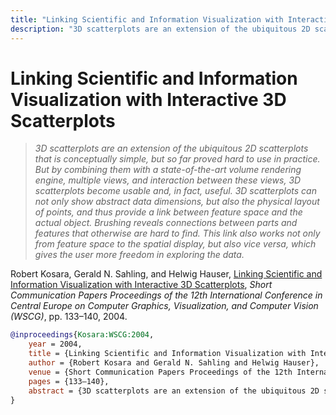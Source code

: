 ```yaml
---
title: "Linking Scientific and Information Visualization with Interactive 3D Scatterplots"
description: "3D scatterplots are an extension of the ubiquitous 2D scatterplots that is conceptually simple, but so far proved hard to use in practice. But by combining them with a state-of-the-art volume rendering engine, multiple views, and interaction between these views, 3D scatterplots become usable and, in fact, useful. 3D scatterplots can not only show abstract data dimensions, but also the physical layout of points, and thus provide a link between feature space and the actual object. Brushing reveals connections between parts and features that otherwise are hard to find. This link also works not only from feature space to the spatial display, but also vice versa, which gives the user more freedom in exploring the data."
---
```


# Linking Scientific and Information Visualization with Interactive 3D Scatterplots

> _3D scatterplots are an extension of the ubiquitous 2D scatterplots that is conceptually simple, but so far proved hard to use in practice. But by combining them with a state-of-the-art volume rendering engine, multiple views, and interaction between these views, 3D scatterplots become usable and, in fact, useful. 3D scatterplots can not only show abstract data dimensions, but also the physical layout of points, and thus provide a link between feature space and the actual object. Brushing reveals connections between parts and features that otherwise are hard to find. This link also works not only from feature space to the spatial display, but also vice versa, which gives the user more freedom in exploring the data._

Robert Kosara, Gerald N. Sahling, and Helwig Hauser, <a href="https://media.eagereyes.org/papers/2004/Kosara-WSCG-2004.pdf" target="_blank">Linking Scientific and Information Visualization with Interactive 3D Scatterplots</a>, _Short Communication Papers Proceedings of the 12th International Conference in Central Europe on Computer Graphics, Visualization, and Computer Vision (WSCG)_, pp. 133–140, 2004.


```bibtex
@inproceedings{Kosara:WSCG:2004,
	year = 2004,
	title = {Linking Scientific and Information Visualization with Interactive 3D Scatterplots},
	author = {Robert Kosara and Gerald N. Sahling and Helwig Hauser},
	venue = {Short Communication Papers Proceedings of the 12th International Conference in Central Europe on Computer Graphics, Visualization, and Computer Vision (WSCG)},
	pages = {133–140},
	abstract = {3D scatterplots are an extension of the ubiquitous 2D scatterplots that is conceptually simple, but so far proved hard to use in practice. But by combining them with a state-of-the-art volume rendering engine, multiple views, and interaction between these views, 3D scatterplots become usable and, in fact, useful. 3D scatterplots can not only show abstract data dimensions, but also the physical layout of points, and thus provide a link between feature space and the actual object. Brushing reveals connections between parts and features that otherwise are hard to find. This link also works not only from feature space to the spatial display, but also vice versa, which gives the user more freedom in exploring the data.},
}
```

